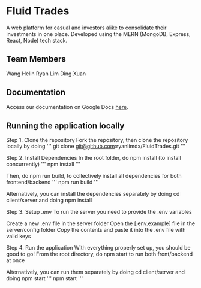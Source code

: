 # Fluid Trades

A web platform for casual and investors alike to consolidate their investments in one place. Developed using the MERN (MongoDB, Express, React, Node) tech stack.

## Team Members
Wang Helin
Ryan Lim Ding Xuan

## Documentation
Access our documentation on Google Docs [here](https://docs.google.com/document/d/1gCoxk-lQIpuvIV7AXtsrBCL8j1hDQhX6AdY5lXQm_a8/edit?usp=sharing).

## Running the application locally
Step 1. Clone the repository
Fork the repository, then clone the repository locally by doing
'''
  git clone git@github.com:ryanlimdx/FluidTrades.git
'''
  
Step 2. Install Dependencies
In the root folder, do npm install (to install concurrently)
'''
  npm install
'''

Then, do npm run build, to collectively install all dependencies for both frontend/backend
'''
  npm run build
'''

Alternatively, you can install the dependencies separately by doing cd client/server and doing npm install

Step 3. Setup .env
To run the server you need to provide the .env variables

Create a new .env file in the server folder
Open the [.env.example] file in the server/config folder
Copy the contents and paste it into the .env file with valid keys

Step 4. Run the application
With everything properly set up, you should be good to go! From the root directory, do npm start to run both front/backend at once

Alternatively, you can run them separately by doing cd client/server and doing npm start
'''
  npm start
'''
